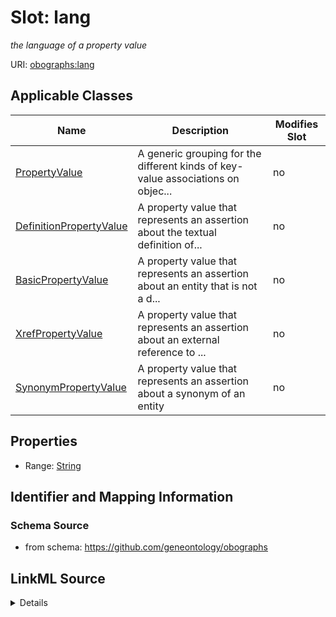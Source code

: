 

# Slot: lang


_the language of a property value_



URI: [obographs:lang](https://github.com/geneontology/obographs/lang)



<!-- no inheritance hierarchy -->





## Applicable Classes

| Name | Description | Modifies Slot |
| --- | --- | --- |
| [PropertyValue](PropertyValue.md) | A generic grouping for the different kinds of key-value associations on objec... |  no  |
| [DefinitionPropertyValue](DefinitionPropertyValue.md) | A property value that represents an assertion about the textual definition of... |  no  |
| [BasicPropertyValue](BasicPropertyValue.md) | A property value that represents an assertion about an entity that is not a d... |  no  |
| [XrefPropertyValue](XrefPropertyValue.md) | A property value that represents an assertion about an external reference to ... |  no  |
| [SynonymPropertyValue](SynonymPropertyValue.md) | A property value that represents an assertion about a synonym of an entity |  no  |







## Properties

* Range: [String](String.md)





## Identifier and Mapping Information







### Schema Source


* from schema: https://github.com/geneontology/obographs




## LinkML Source

<details>
```yaml
name: lang
description: the language of a property value
from_schema: https://github.com/geneontology/obographs
rank: 1000
alias: lang
domain_of:
- PropertyValue
range: string

```
</details>